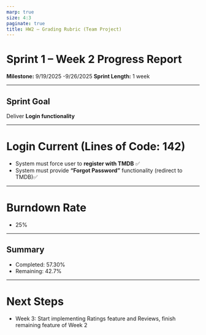 ```yaml
---
marp: true
size: 4:3
paginate: true
title: HW2 – Grading Rubric (Team Project)
---
```



# Sprint 1 – Week 2 Progress Report
**Milestone:** 9/19/2025 -9/26/2025
**Sprint Length:** 1 week 

---

## Sprint Goal  
Deliver **Login functionality**

---

# Login  Current (Lines of Code: 142)
- System must force user to **register with TMDB**  ✅
- System must provide **“Forgot Password”** functionality (redirect to TMDB)✅

---


# Burndown Rate
- 25%
---
## Summary
- Completed: 57.30%
- Remaining: 42.7%


---

# Next Steps
- Week 3: Start implementing Ratings feature and Reviews, finish remaining feature of Week 2


